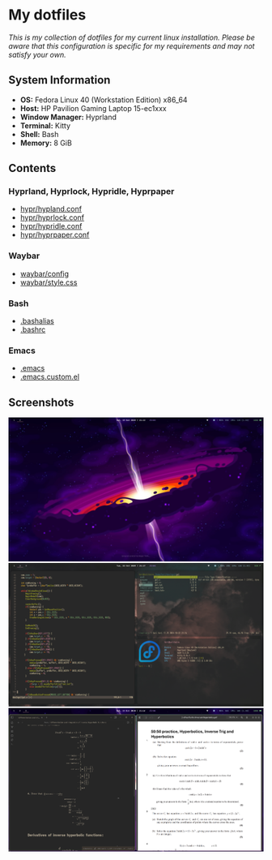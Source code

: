 # My dotfiles
*This is my collection of dotfiles for my current linux installation. Please be aware that this configuration is specific for my requirements and may not satisfy your own.*

## System Information
- **OS:** Fedora Linux 40 (Workstation Edition) x86_64
- **Host:** HP Pavilion Gaming Laptop 15-ec1xxx
- **Window Manager:** Hyprland
- **Terminal:** Kitty
- **Shell:** Bash
- **Memory:** 8 GiB

## Contents
### Hyprland, Hyprlock, Hypridle, Hyprpaper
- [hypr/hypland.conf](hypr/hyprland.conf)
- [hypr/hyprlock.conf](hypr/hyprlock.conf)
- [hypr/hypridle.conf](hypr/hypridle.conf)
- [hypr/hyprpaper.conf](hypr/hyprpaper.conf)

### Waybar
- [waybar/config](waybar/config)
- [waybar/style.css](waybar/style.css)

### Bash
- [.bashalias](.bashalias)
- [.bashrc](.bashrc)

### Emacs
- [.emacs](.emacs)
- [.emacs.custom.el](.emacs.custom.el)

## Screenshots
![Desktop with no programs](screenshots/desktop1.png)
![Desktop running emacs and terminal](screenshots/desktop2.png)
![Desktop running Obsidian + Gnome Document Viewer](screenshots/desktop3.png)